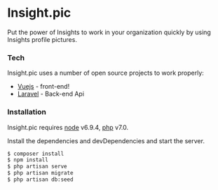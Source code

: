 # Insight.pic

Put the power of Insights to work in your organization quickly by using Insights profile pictures.

### Tech

Insight.pic uses a number of open source projects to work properly:

* [Vuejs](https://vuejs.org/) - front-end!
* [Laravel](https://laravel.com) - Back-end Api

### Installation

Insight.pic requires [node](https://nodejs.org/) v6.9.4, [php](http://php.net) v7.0.

Install the dependencies and devDependencies and start the server.

```sh
$ composer install
$ npm install
$ php artisan serve
$ php artisan migrate
$ php artisan db:seed
```
